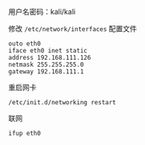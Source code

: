 用户名密码：kali/kali

 

修改 `/etc/network/interfaces` 配置文件

```
outo eth0
iface eth0 inet static
address 192.168.111.126
netmask 255.255.255.0
gateway 192.168.111.1
```



重启网卡

```
/etc/init.d/networking restart
```



联网

```sh
ifup eth0
```

